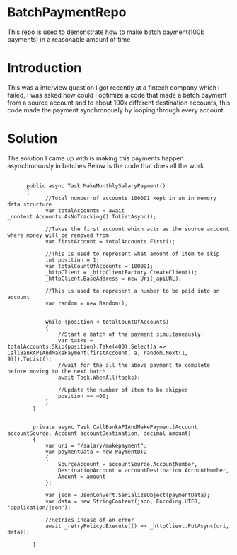 # BatchPaymentRepo
This repo is used to demonstrate how to make batch payment(100k payments) in a reasonable amount of time 

# Introduction
This was a interview question i got recently at a fintech company which i failed, I was asked how could I optimize a code that made a batch payment from a source account
and to about 100k different destination accounts, this code made the payment synchronously by looping through every account

# Solution
The solution I came up with is making this payments happen asynchronously in batches
Below is the code that does all the work
<pre>
  <code>
      public async Task MakeMonthlySalaryPayment()
      {
            //Total number of accounts 100001 kept in an in memory data structure
            var totalAccounts = await _context.Accounts.AsNoTracking().ToListAsync();

            //Takes the first account which acts as the source account where money will be removed from
            var firstAccount = totalAccounts.First();

            //This is used to represent what amount of item to skip
            int position = 1;
            var totalCountOfAccounts = 100001;
            _httpClient = _httpClientFactory.CreateClient();
            _httpClient.BaseAddress = new Uri(_apiURL);

            //This is used to represent a number to be paid into an account
            var random = new Random();
            
            
            while (position < totalCountOfAccounts)
            {
                //Start a batch of the payment simultaneously. 
                var tasks = totalAccounts.Skip(position).Take(400).Select(a => CallBankAPIAndMakePayment(firstAccount, a, random.Next(1, 9))).ToList();
                //wait for the all the above payment to complete before moving to the next batch
                await Task.WhenAll(tasks);
                
                //Update the number of item to be skipped
                position += 400;
            }
        }


        private async Task CallBankAPIAndMakePayment(Account accountSource, Account accountDestination, decimal amount)
        {
            var uri = "/salary/makepayment";
            var paymentData = new PaymentDTO 
            { 
                SourceAccount = accountSource.AccountNumber,
                DestinationAccount = accountDestination.AccountNumber,
                Amount = amount
            };

            var json = JsonConvert.SerializeObject(paymentData);
            var data = new StringContent(json, Encoding.UTF8, "application/json");

            //Retries incase of an error
            await _retryPolicy.Execute(() => _httpClient.PutAsync(uri, data));

        }
  </code>
</pre>
